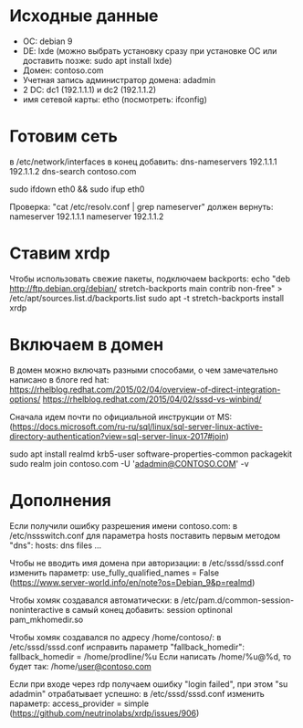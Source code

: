 # Исходные данные
- ОС: debian 9
- DE: lxde (можно выбрать установку сразу при установке ОС или доставить позже: sudo apt install lxde)
- Домен: contoso.com
- Учетная запись администратор домена: adadmin
- 2 DC: dc1 (192.1.1.1) и dc2 (192.1.1.2)
- имя сетевой карты: etho (посмотреть: ifconfig)

# Готовим сеть
в /etc/network/interfaces в конец добавить:
dns-nameservers 192.1.1.1 192.1.1.2
dns-search contoso.com

sudo ifdown eth0 && sudo ifup eth0

Проверка: "cat /etc/resolv.conf | grep nameserver" должен вернуть:
nameserver 192.1.1.1
nameserver 192.1.1.2

# Ставим xrdp
Чтобы использовать свежие пакеты, подключаем backports:
echo "deb http://ftp.debian.org/debian/ stretch-backports main contrib non-free" > /etc/apt/sources.list.d/backports.list
sudo apt -t stretch-backports install xrdp

# Включаем в домен

В домен можно включать разными способами, о чем замечательно написано в блоге red hat: 
https://rhelblog.redhat.com/2015/02/04/overview-of-direct-integration-options/
https://rhelblog.redhat.com/2015/04/02/sssd-vs-winbind/

Сначала идем почти по официальной инструкции от MS:
(https://docs.microsoft.com/ru-ru/sql/linux/sql-server-linux-active-directory-authentication?view=sql-server-linux-2017#join)

sudo apt install realmd krb5-user software-properties-common packagekit
sudo realm join contoso.com -U 'adadmin@CONTOSO.COM' -v

# Дополнения
Если получили ошибку разрешения имени contoso.com: в /etc/nssswitch.conf для параметра hosts поставить первым методом "dns":
hosts: dns files ...

Чтобы не вводить имя домена при авторизации: в /etc/sssd/sssd.conf изменить параметр:
use_fully_qualified_names = False
(https://www.server-world.info/en/note?os=Debian_9&p=realmd)

Чтобы хомяк создавался автоматически: в /etc/pam.d/common-session-noninteractive в самый конец добавить:
session optinonal pam_mkhomedir.so

Чтобы хомяк создавался по адресу /home/contoso/<user>: в /etc/sssd/sssd.conf исправить параметр "fallback_homedir":
fallback_homedir = /home/prodline/%u
Если написать /home/%u@%d, то будет так: /home/user@contoso.com

Если при входе через rdp получаем ошибку "login failed", при этом "su adadmin" отрабатывает успешно:
в /etc/sssd/sssd.conf изменить параметр: access_provider = simple
(https://github.com/neutrinolabs/xrdp/issues/906)
